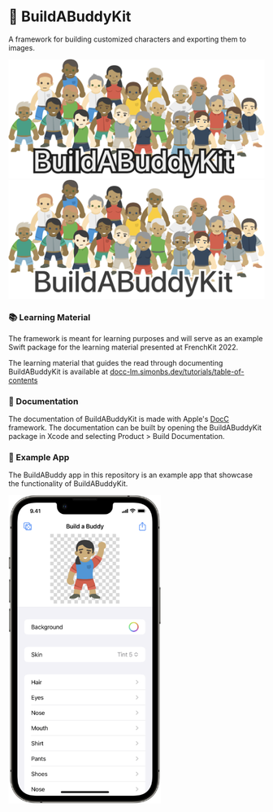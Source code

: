# 👋 BuildABuddyKit

A framework for building customized characters and exporting them to images.

![A group of customized characters](Assets/hero-dark.png#gh-dark-mode-only)
![A group of customized characters](Assets/hero-light.png#gh-light-mode-only)

### 📚 Learning Material

The framework is meant for learning purposes and will serve as an example Swift package for the learning material presented at FrenchKit 2022.

The learning material that guides the read through documenting BuildABuddyKit is available at [docc-lm.simonbs.dev/tutorials/table-of-contents](https://docc-lm.simonbs.dev/tutorials/table-of-contents)

### 📖 Documentation

The documentation of BuildABuddyKit is made with Apple's [DocC](https://developer.apple.com/documentation/docc) framework. The documentation can be built by opening the BuildABuddyKit package in Xcode and selecting Product > Build Documentation.

### 📱 Example App

The BuildABuddy app in this repository is an example app that showcase the functionality of BuildABuddyKit.

<img width="300" src="Assets/screenshot.png"/>
